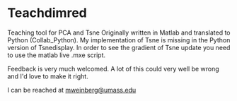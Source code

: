 # Teachdimred
Teaching tool for PCA and Tsne
Originally written in Matlab and translated to Python (Collab_Python). My implementation of Tsne is missing in the Python version of Tsnedisplay.
In order to see the gradient of Tsne update you need to use the matlab live .mxe script. 

Feedback is very much welcomed. A lot of this could very well be wrong and I'd love to make it right. 

I can be reached at mweinberg@umass.edu
